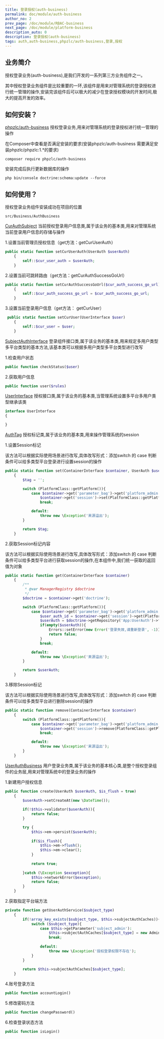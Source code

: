 ```yaml
---
title: 登录授权(auth-business)
permalink: doc/module/auth-business
author_no: 2
prev_page: /doc/module/RBAC-business
next_page: /doc/module/platform-business
description_auto: 0
description: 登录授权(auth-business)
tags: auth,auth-business,phpzlc/auth-business,登录,授权
---
```

## 业务简介

授权登录业务(auth-business),是我们开发的一系列第三方业务组件之一。

其中授权登录业务组件是比较重要的一环,该组件是用来对管理系统的登录授权进行统一管理的操作,安装完该组件后可以极大的减少在登录授权模块的开发时间,极大的提高开发的效率。

## 如何安装？

[phpzlc/auth-business](https://packagist.org/packages/phpzlc/auth-business) 授权登录业务,用来对管理系统的登录授权进行统一管理的操作

在Composer中查看是否满足安装的要求(安装phpzlc/auth-business 需要满足安装phpzlc/phpzlc:1.*的要求)

```shell
composer require phpzlc/auth-business
```

安装完成后执行更新数据库的操作

```shell 
php bin/console doctrine:schema:update --force
```

## 如何使用？

授权登录业务组件安装成功在项目的位置
```text
src/Business/AuthBusiness
```

[CurAuthSubject](#) 当前授权登录用户信息类,属于该业务的基本类,用来对管理系统当前登录用户信息的存储与操作

1.设置当前管理员授权信息（get方法：getCurUserAuth）
```php
public static function setCurUserAuth(UserAuth $userAuth)
    {
        self::$cur_user_auth = $userAuth;
    }
```

2.设置当前可跳转路由（get方法：getCurAuthSuccessGoUrl）
```php
public static function setCurAuthSuccessGoUrl($cur_auth_success_go_url)
    {
        self::$cur_auth_success_go_url = $cur_auth_success_go_url;
    }
```

3.设置当前登录用户信息（get方法： getCurUser）
```php
 public static function setCurUser(UserInterface $user)
    {
        self::$cur_user = $user;
    }
```

[SubjectAuthInterface](#) 登录组件接口类,属于该业务的基本类,用来规定多用户类型多平台类型的基本方法,该基本类可以根据多用户类型多平台类型进行改写

1.检查用户状态
```php
public function checkStatus($user)
```

2.获取用户信息
```php
public function user($rules)
```

[UserInterface](#) 授权接口类,属于该业务的基本类,当管理系统设置多平台多用户类型继承该类

```php
interface UserInterface
{

}
```

[AuthTag](#) 授权标记类,属于该业务的基本类,用来操作管理系统的session

1.设置Session标记

该方法可以根据实际使用场景进行改写,具体改写形式：添加switch 的 case 判断条件可以给多类型平台登录进行设置session的操作

```php
public static function set(ContainerInterface $container, UserAuth $userAuth)
    {
        $tag = '';

        switch (PlatformClass::getPlatform()){
            case $container->get('parameter_bag')->get('platform_admin'):
                $container->get('session')->set(PlatformClass::getPlatform() . $container->get('parameter_bag')->get('login_tag_session_name'), $userAuth->getId());
                break;

            default:
                throw new \Exception('来源溢出');
        }

        return $tag;
    }
```

2.获取Session标记内容

该方法可以根据实际使用场景进行改写,具体改写形式：添加switch 的 case 判断条件可以给多类型平台进行获取session的操作,在本组件中,我们统一获取的返回值为对象

```php
public static function get(ContainerInterface $container)
    {
        /**
         * @var ManagerRegistry $doctrine
         */
        $doctrine = $container->get('doctrine');

        switch (PlatformClass::getPlatform()){
            case $container->get('parameter_bag')->get('platform_admin'):
                $user_auth_id = $container->get('session')->get(PlatformClass::getPlatform() . $container->get('parameter_bag')->get('login_tag_session_name'));
                $userAuth = $doctrine->getRepository('App:UserAuth')->find($user_auth_id);
                if(empty($userAuth)){
                    Errors::setError(new Error('登录失效,请重新登录', -1));
                    return false;
                }
                break;

            default:
                throw new \Exception('来源溢出');
        }

        return $userAuth;
    }
```

3.移除Session标记

该方法可以根据实际使用场景进行改写,具体改写形式：添加switch 的 case 判断条件可以给多类型平台进行删除session的操作

```php
public static function remove(ContainerInterface $container)
    {
        switch (PlatformClass::getPlatform()){
            case $container->get('parameter_bag')->get('platform_admin'):
                $container->get('session')->remove(PlatformClass::getPlatform() . $container->get('parameter_bag')->get('login_tag_session_name'));
                break;

            default:
                throw new \Exception('来源溢出');
        }
    }
```

[UserAuthBusiness](#) 用户登录业务类,属于该业务的基本核心类,是整个授权登录组件的业务层,用来对管理系统中的登录业务的操作

1.新建用户授权信息

```php
public function create(UserAuth $userAuth, $is_flush = true)
    {
        $userAuth->setCreateAt(new \DateTime());
        
        if(!$this->validator($userAuth)){
            return false;
        }

        try {
            $this->em->persist($userAuth);
            
            if($is_flush){
                $this->em->flush();
                $this->em->clear();
            }
            
            return true;
            
        }catch (\Exception $exception){
            $this->networkError($exception);
            return false;
        }
    }
```

2.获取指定平台端方法

```php
private function getUserAuthService($subject_type)
    {
        if(!array_key_exists($subject_type, $this->subjectAuthCaches)){
            switch ($subject_type){
                case $this->getParameter('subject_admin'):
                    $this->subjectAuthCaches[$subject_type] = new AdminAuth($this->container);
                    break;
                    
                default:
                    throw new \Exception('授权登录权限不存在');
            }
        }
        
        return $this->subjectAuthCaches[$subject_type];
    }
```

4.账号登录方法

```php
public function accountLogin()
```

5.修改密码方法

```php
public function changePassword()
```

6.检查登录状态方法

```php
public function isLogin()
```


